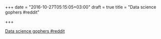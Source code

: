 +++
date = "2016-10-27T05:15:05+03:00"
draft = true
title = "Data science gophers  #reddit"

+++

<p><a href="https://t.co/rrmoxGEhDG">Data science gophers  #reddit</a></p>
